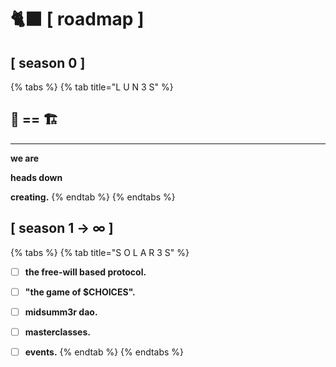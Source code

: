 # 🐈⬛ \[ roadmap ]

## \[ season 0 ]



{% tabs %}
{% tab title="L U N 3 S" %}
## **🧸 == 🏗**

****

**we are**&#x20;

**heads down**&#x20;

**creating.**
{% endtab %}
{% endtabs %}



## \[ season 1 **→ ∞** ]



{% tabs %}
{% tab title="S O L A R 3 S" %}
* [ ] **the free-will based protocol.**
* [ ] **"the game of $CHOICES".**
* [ ] **midsumm3r dao.**
* [ ] **masterclasses.**
* [ ] **events.**
{% endtab %}
{% endtabs %}

